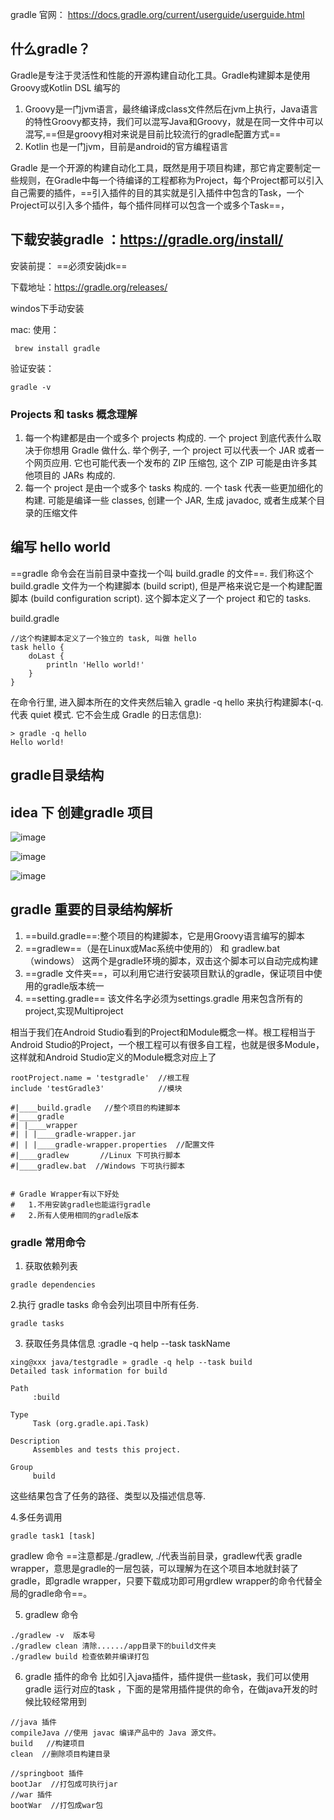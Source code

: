 gradle 官网： https://docs.gradle.org/current/userguide/userguide.html


 ## 什么gradle？

 Gradle是专注于灵活性和性能的开源构建自动化工具。Gradle构建脚本是使用Groovy或Kotlin DSL 编写的

 1. Groovy是一门jvm语言，最终编译成class文件然后在jvm上执行，Java语言的特性Groovy都支持，我们可以混写Java和Groovy，就是在同一文件中可以混写,==但是groovy相对来说是目前比较流行的gradle配置方式==
 2.  Kotlin 也是一门jvm，目前是android的官方编程语言


Gradle 是一个开源的构建自动化工具，既然是用于项目构建，那它肯定要制定一些规则，在Gradle中每一个待编译的工程都称为Project，每个Project都可以引入自己需要的插件，==引入插件的目的其实就是引入插件中包含的Task，一个Project可以引入多个插件，每个插件同样可以包含一个或多个Task==，


##  下载安装gradle ：https://gradle.org/install/
安装前提：  ==必须安装jdk==

 下载地址：https://gradle.org/releases/

 windos下手动安装

 mac: 使用： 

```
 brew install gradle
```

 验证安装：

```
gradle -v
```



###  Projects 和 tasks 概念理解


 1. 每一个构建都是由一个或多个 projects 构成的. 一个 project 到底代表什么取决于你想用 Gradle 做什么. 举个例子, 一个 project 可以代表一个 JAR 或者一个网页应用. 它也可能代表一个发布的 ZIP 压缩包, 这个 ZIP 可能是由许多其他项目的 JARs 构成的.
 2. 每一个 project 是由一个或多个 tasks 构成的. 一个 task 代表一些更加细化的构建. 可能是编译一些 classes, 创建一个 JAR, 生成 javadoc, 或者生成某个目录的压缩文件


## 编写 hello world
==gradle 命令会在当前目录中查找一个叫 build.gradle 的文件==. 我们称这个 build.gradle 文件为一个构建脚本 (build script), 但是严格来说它是一个构建配置脚本 (build configuration script). 这个脚本定义了一个 project 和它的 tasks.

build.gradle

```
//这个构建脚本定义了一个独立的 task, 叫做 hello
task hello {
    doLast {
        println 'Hello world!'
    }
}
```

在命令行里, 进入脚本所在的文件夹然后输入 gradle -q hello 来执行构建脚本(-q. 代表 quiet 模式. 它不会生成 Gradle 的日志信息):

```
> gradle -q hello
Hello world!
```




## gradle目录结构
## idea 下 创建gradle 项目
![image](https://note.youdao.com/yws/public/resource/1d675de19d80a20f1d5e40438502197a/xmlnote/CC637C65EF5D43EA9ADFA0D4D73F9656/13253)


![image](https://note.youdao.com/yws/public/resource/1d675de19d80a20f1d5e40438502197a/xmlnote/7992078F7328495CA1EADEAE18AE67B3/13255)


![image](https://note.youdao.com/yws/public/resource/1d675de19d80a20f1d5e40438502197a/xmlnote/499696AE0AEC40B5AA594CEE61A086EC/13260)
## gradle 重要的目录结构解析


1. ==build.gradle==:整个项目的构建脚本，它是用Groovy语言编写的脚本
2. ==gradlew==（是在Linux或Mac系统中使用的） 和 gradlew.bat（windows）
这两个是gradle环境的脚本，双击这个脚本可以自动完成构建
3. ==gradle 文件夹==，可以利用它进行安装项目默认的gradle，保证项目中使用的gradle版本统一
4. ==setting.gradle== 该文件名字必须为settings.gradle 用来包含所有的project,实现Multiproject    


相当于我们在Android Studio看到的Project和Module概念一样。根工程相当于Android Studio的Project，一个根工程可以有很多自工程，也就是很多Module，这样就和Android Studio定义的Module概念对应上了
```
rootProject.name = 'testgradle'  //根工程
include 'testGradle3'            //模块

```




```
#|____build.gradle   //整个项目的构建脚本
#|____gradle
#| |____wrapper
#| | |____gradle-wrapper.jar  
#| | |____gradle-wrapper.properties  //配置文件
#|____gradlew       //Linux 下可执行脚本
#|____gradlew.bat  //Windows 下可执行脚本


# Gradle Wrapper有以下好处
#   1.不用安装gradle也能运行gradle
#   2.所有人使用相同的gradle版本

```




### gradle 常用命令

1. 获取依赖列表


```
gradle dependencies
```

2.执行 gradle tasks 命令会列出项目中所有任务.

```
gradle tasks 
```


3. 获取任务具体信息 :gradle -q help --task taskName

```
xing@xxx java/testgradle » gradle -q help --task build
Detailed task information for build

Path
     :build

Type
     Task (org.gradle.api.Task)

Description
     Assembles and tests this project.

Group
     build

```
这些结果包含了任务的路径、类型以及描述信息等.


4.多任务调用

```
gradle task1 [task]
```





gradlew 命令
==注意都是./gradlew, ./代表当前目录，gradlew代表 gradle wrapper，意思是gradle的一层包装，可以理解为在这个项目本地就封装了gradle，即gradle wrapper，只要下载成功即可用grdlew wrapper的命令代替全局的gradle命令==。



5. gradlew 命令
```
./gradlew -v  版本号
./gradlew clean 清除....../app目录下的build文件夹
./gradlew build 检查依赖并编译打包
```


6. gradle 插件的命令
    比如引入java插件，插件提供一些task，我们可以使用gradle 运行对应的task ，下面的是常用插件提供的命令，在做java开发的时候比较经常用到

```
//java 插件
compileJava //使用 javac 编译产品中的 Java 源文件。
build   //构建项目
clean  //删除项目构建目录

//springboot 插件
bootJar  //打包成可执行jar
//war 插件
bootWar  //打包成war包
```

